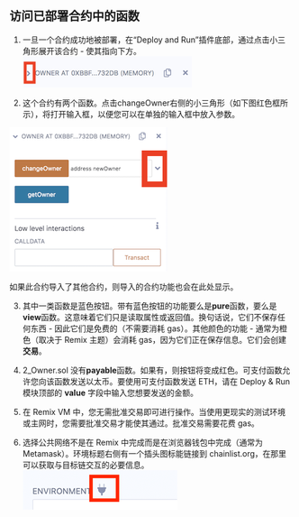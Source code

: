 ## 访问已部署合约中的函数

1. 一旦一个合约成功地被部署，在“Deploy and Run”插件底部，通过点击小三角形展开该合约 - 使其指向下方。
![deploy contract](https://raw.githubusercontent.com/ethereum/remix-workshops/master/Basics/interacting/images/instance.png "deployed contract")

2. 这个合约有两个函数。点击changeOwner右侧的小三角形（如下图红色框所示），将打开输入框，以便您可以在单独的输入框中放入参数。

![deploy contract](https://raw.githubusercontent.com/ethereum/remix-workshops/master/Basics/interacting/images/deployed_open2.png "deployed contract")

如果此合约导入了其他合约，则导入的合约功能也会在此处显示。

3. 其中一类函数是蓝色按钮。带有蓝色按钮的功能要么是**pure**函数，要么是**view**函数。这意味着它们只是读取属性或返回值。换句话说，它们不保存任何东西 - 因此它们是免费的（不需要消耗 gas）。其他颜色的功能 - 通常为橙色（取决于 Remix 主题）会消耗 gas，因为它们正在保存信息。它们会创建**交易**。

4. 2_Owner.sol 没有**payable**函数。如果有，则按钮将变成红色。可支付函数允许您向该函数发送以太币。要使用可支付函数发送 ETH，请在 Deploy & Run 模块顶部的 **value** 字段中输入您想要发送的金额。

5. 在 Remix VM 中，您无需批准交易即可进行操作。当使用更现实的测试环境或主网时，您需要批准交易才能使其通过。批准交易需要花费 gas。

6. 选择公共网络不是在 Remix 中完成而是在浏览器钱包中完成（通常为 Metamask）。环境标题右侧有一个插头图标能链接到 chainlist.org，在那里可以获取与目标链交互的必要信息。
![chainlist](https://raw.githubusercontent.com/ethereum/remix-workshops/master/Basics/interacting/images/chainlist.png "chainlist")